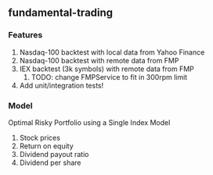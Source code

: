 ## fundamental-trading
### Features
1. Nasdaq-100 backtest with local data from Yahoo Finance
2. Nasdaq-100 backtest with remote data from FMP 
3. IEX backtest (3k symbols) with remote data from FMP
   1. TODO: change FMPService to fit in 300rpm limit
4. Add unit/integration tests!

### Model
Optimal Risky Portfolio using a Single Index Model 
1. Stock prices
2. Return on equity
3. Dividend payout ratio
4. Dividend per share